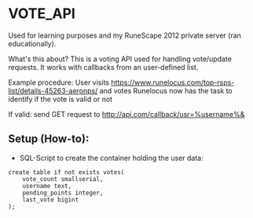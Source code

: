 # VOTE_API
Used for learning purposes and my RuneScape 2012 private server (ran educationally).

What's this about? This is a voting API used for handling vote/update requests. It works with callbacks from an user-defined list.

Example procedure:
User visits https://www.runelocus.com/top-rsps-list/details-45263-aeronps/ and votes
Runelocus now has the task to identify if the vote is valid or not

If valid: send GET request to http://api.com/callback/usr=%username%&



## Setup (How-to):

* SQL-Script to create the container holding the user data:
```
create table if not exists votes(
	vote_count smallserial,
	username text,
	pending_points integer,
	last_vote bigint
);
```



